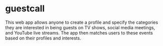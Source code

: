 # guestcall
This web app allows anyone to create a profile and specify the categories they are interested in being guests on TV shows, social media meetings, and YouTube live streams. The app then matches users to these events based on their profiles and interests.
